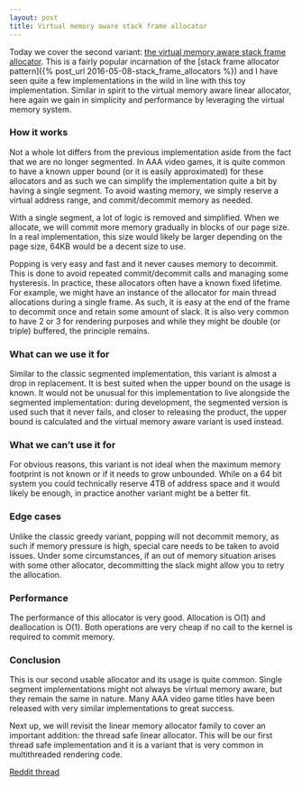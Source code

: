 ```yaml
---
layout: post
title: Virtual memory aware stack frame allocator
---
```

Today we cover the second variant: [the virtual memory aware stack frame allocator](https://github.com/nfrechette/gin/blob/master/include/gin/vmem_stack_frame_allocator.h). This is a fairly popular incarnation of the [stack frame allocator pattern]({% post_url 2016-05-08-stack_frame_allocators %}) and I have seen quite a few implementations in the wild in line with this toy implementation. Similar in spirit to the virtual memory aware linear allocator, here again we gain in simplicity and performance by leveraging the virtual memory system.

### How it works

Not a whole lot differs from the previous implementation aside from the fact that we are no longer segmented. In AAA video games, it is quite common to have a known upper bound (or it is easily approximated) for these allocators and as such we can simplify the implementation quite a bit by having a single segment. To avoid wasting memory, we simply reserve a virtual address range, and commit/decommit memory as needed.

With a single segment, a lot of logic is removed and simplified. When we allocate, we will commit more memory gradually in blocks of our page size. In a real implementation, this size would likely be larger depending on the page size, 64KB would be a decent size to use. 

Popping is very easy and fast and it never causes memory to decommit. This is done to avoid repeated commit/decommit calls and managing some hysteresis. In practice, these allocators often have a known fixed lifetime. For example, we might have an instance of the allocator for main thread allocations during a single frame. As such, it is easy at the end of the frame to decommit once and retain some amount of slack. It is also very common to have 2 or 3 for rendering purposes and while they might be double (or triple) buffered, the principle remains.

### What can we use it for

Similar to the classic segmented implementation, this variant is almost a drop in replacement. It is best suited when the upper bound on the usage is known. It would not be unusual for this implementation to live alongside the segmented implementation: during development, the segmented version is used such that it never fails, and closer to releasing the product, the upper bound is calculated and the virtual memory aware variant is used instead.

### What we can’t use it for

For obvious reasons, this variant is not ideal when the maximum memory footprint is not known or if it needs to grow unbounded. While on a 64 bit system you could technically reserve 4TB of address space and it would likely be enough, in practice another variant might be a better fit.

### Edge cases

Unlike the classic greedy variant, popping will not decommit memory, as such if memory pressure is high, special care needs to be taken to avoid issues. Under some circumstances, if an out of memory situation arises with some other allocator, decommitting the slack might allow you to retry the allocation.

### Performance

The performance of this allocator is very good. Allocation is O(1) and deallocation is O(1). Both operations are very cheap if no call to the kernel is required to commit memory.

### Conclusion

This is our second usable allocator and its usage is quite common. Single segment implementations might not always be virtual memory aware, but they remain the same in nature. Many AAA video game titles have been released with very similar implementations to great success.

Next up, we will revisit the linear memory allocator family to cover an important addition: the thread safe linear allocator. This will be our first thread safe implementation and it is a variant that is very common in multithreaded rendering code.

[Reddit thread](https://www.reddit.com/r/programming/comments/57y0iv/memory_allocators_explained_the_virtual_memory/)
